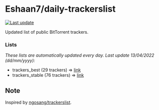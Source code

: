 
# Eshaan7/daily-trackerslist 

[![Last update](https://img.shields.io/badge/Last%20update-13/04/2022-blue.svg)](#)

Updated list of public BitTorrent trackers.

### Lists
*These lists are automatically updated every day. Last update 13/04/2022 (_dd/mm/yyyy_):*

* trackers_best (29 trackers) => [link](https://raw.githubusercontent.com/eshaan7/daily-trackerslist/master/trackers_best.txt)
* trackers_stable (76 trackers) => [link](https://raw.githubusercontent.com/eshaan7/daily-trackerslist/master/trackers_stable.txt)

## Note

Inspired by [ngosang/trackerslist](https://github.com/ngosang/trackerslist).
